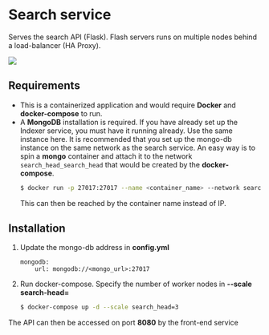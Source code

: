 # Search service

Serves the search API (Flask). Flash servers runs on multiple nodes behind a load-balancer (HA Proxy).  
 
![](https://i.imgur.com/XIjwMgB.jpg)

## Requirements
- This is a containerized application and would require **Docker** and 
**docker-compose** to run.
- A **MongoDB** installation is required. If you have already set up the Indexer service, you must have it running already. Use the same instance here.
It is recommended that you set up the mongo-db instance on the same network as the search service. An easy way is to spin a **mongo** container and attach it to the network `search_head_search_head` that would be created by the **docker-compose**.
    &nbsp;
    ```bash
    $ docker run -p 27017:27017 --name <container_name> --network search_head_search_head mongo
    ```
    This can then be reached by the container name instead of IP.

## Installation

1. Update the mongo-db address in **config.yml**
    ```
    mongodb:
        url: mongodb://<mongo_url>:27017
    ```
2. Run docker-compose. Specify the number of worker nodes in **--scale search-head=**
    ```bash
    $ docker-compose up -d --scale search_head=3
    ```

The API can then be accessed on port **8080** by the front-end service 
